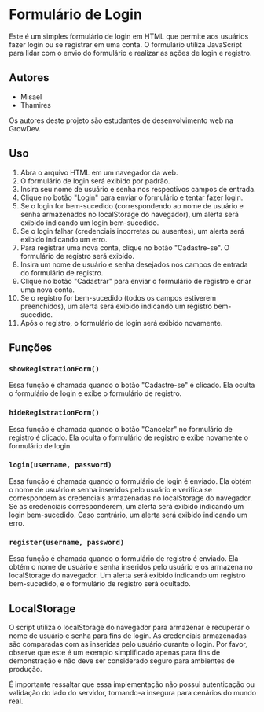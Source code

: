 # Formulário de Login

Este é um simples formulário de login em HTML que permite aos usuários fazer login ou se registrar em uma conta. O formulário utiliza JavaScript para lidar com o envio do formulário e realizar as ações de login e registro.

## Autores
- Misael
- Thamires

Os autores deste projeto são estudantes de desenvolvimento web na GrowDev.

## Uso

1. Abra o arquivo HTML em um navegador da web.
2. O formulário de login será exibido por padrão.
3. Insira seu nome de usuário e senha nos respectivos campos de entrada.
4. Clique no botão "Login" para enviar o formulário e tentar fazer login.
5. Se o login for bem-sucedido (correspondendo ao nome de usuário e senha armazenados no localStorage do navegador), um alerta será exibido indicando um login bem-sucedido.
6. Se o login falhar (credenciais incorretas ou ausentes), um alerta será exibido indicando um erro.
7. Para registrar uma nova conta, clique no botão "Cadastre-se". O formulário de registro será exibido.
8. Insira um nome de usuário e senha desejados nos campos de entrada do formulário de registro.
9. Clique no botão "Cadastrar" para enviar o formulário de registro e criar uma nova conta.
10. Se o registro for bem-sucedido (todos os campos estiverem preenchidos), um alerta será exibido indicando um registro bem-sucedido.
11. Após o registro, o formulário de login será exibido novamente.

## Funções

### `showRegistrationForm()`

Essa função é chamada quando o botão "Cadastre-se" é clicado. Ela oculta o formulário de login e exibe o formulário de registro.

### `hideRegistrationForm()`

Essa função é chamada quando o botão "Cancelar" no formulário de registro é clicado. Ela oculta o formulário de registro e exibe novamente o formulário de login.

### `login(username, password)`

Essa função é chamada quando o formulário de login é enviado. Ela obtém o nome de usuário e senha inseridos pelo usuário e verifica se correspondem às credenciais armazenadas no localStorage do navegador. Se as credenciais corresponderem, um alerta será exibido indicando um login bem-sucedido. Caso contrário, um alerta será exibido indicando um erro.

### `register(username, password)`

Essa função é chamada quando o formulário de registro é enviado. Ela obtém o nome de usuário e senha inseridos pelo usuário e os armazena no localStorage do navegador. Um alerta será exibido indicando um registro bem-sucedido, e o formulário de registro será ocultado.

## LocalStorage

O script utiliza o localStorage do navegador para armazenar e recuperar o nome de usuário e senha para fins de login. As credenciais armazenadas são comparadas com as inseridas pelo usuário durante o login. Por favor, observe que este é um exemplo simplificado apenas para fins de demonstração e não deve ser considerado seguro para ambientes de produção.

É importante ressaltar que essa implementação não possui autenticação ou validação do lado do servidor, tornando-a insegura para cenários do mundo real.
